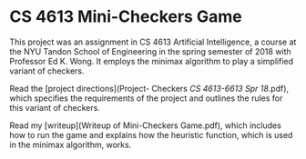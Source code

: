 # CS 4613 Mini-Checkers Game

This project was an assignment in CS 4613 Artificial Intelligence, a course at
the NYU Tandon School of Engineering in the spring semester of 2018 with
Professor Ed K. Wong. It employs the minimax algorithm to play a simplified
variant of checkers.

Read the [project directions](Project- Checkers _CS 4613-6613 Spr 18_.pdf),
which specifies the requirements of the project and outlines the rules for this
variant of checkers.

Read my [writeup](Writeup of Mini-Checkers Game.pdf), which includes how to run
the game and explains how the heuristic function, which is used in the minimax
algorithm, works.
